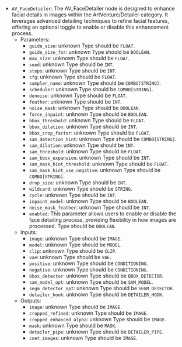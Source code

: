 - `AV_FaceDetailer`: The AV_FaceDetailer node is designed to enhance facial details in images within the ArtVenture/Detailer category. It leverages advanced detailing techniques to refine facial features, offering an optional toggle to enable or disable this enhancement process.
    - Parameters:
        - `guide_size`: unknown Type should be `FLOAT`.
        - `guide_size_for`: unknown Type should be `BOOLEAN`.
        - `max_size`: unknown Type should be `FLOAT`.
        - `seed`: unknown Type should be `INT`.
        - `steps`: unknown Type should be `INT`.
        - `cfg`: unknown Type should be `FLOAT`.
        - `sampler_name`: unknown Type should be `COMBO[STRING]`.
        - `scheduler`: unknown Type should be `COMBO[STRING]`.
        - `denoise`: unknown Type should be `FLOAT`.
        - `feather`: unknown Type should be `INT`.
        - `noise_mask`: unknown Type should be `BOOLEAN`.
        - `force_inpaint`: unknown Type should be `BOOLEAN`.
        - `bbox_threshold`: unknown Type should be `FLOAT`.
        - `bbox_dilation`: unknown Type should be `INT`.
        - `bbox_crop_factor`: unknown Type should be `FLOAT`.
        - `sam_detection_hint`: unknown Type should be `COMBO[STRING]`.
        - `sam_dilation`: unknown Type should be `INT`.
        - `sam_threshold`: unknown Type should be `FLOAT`.
        - `sam_bbox_expansion`: unknown Type should be `INT`.
        - `sam_mask_hint_threshold`: unknown Type should be `FLOAT`.
        - `sam_mask_hint_use_negative`: unknown Type should be `COMBO[STRING]`.
        - `drop_size`: unknown Type should be `INT`.
        - `wildcard`: unknown Type should be `STRING`.
        - `cycle`: unknown Type should be `INT`.
        - `inpaint_model`: unknown Type should be `BOOLEAN`.
        - `noise_mask_feather`: unknown Type should be `INT`.
        - `enabled`: This parameter allows users to enable or disable the face detailing process, providing flexibility in how images are processed. Type should be `BOOLEAN`.
    - Inputs:
        - `image`: unknown Type should be `IMAGE`.
        - `model`: unknown Type should be `MODEL`.
        - `clip`: unknown Type should be `CLIP`.
        - `vae`: unknown Type should be `VAE`.
        - `positive`: unknown Type should be `CONDITIONING`.
        - `negative`: unknown Type should be `CONDITIONING`.
        - `bbox_detector`: unknown Type should be `BBOX_DETECTOR`.
        - `sam_model_opt`: unknown Type should be `SAM_MODEL`.
        - `segm_detector_opt`: unknown Type should be `SEGM_DETECTOR`.
        - `detailer_hook`: unknown Type should be `DETAILER_HOOK`.
    - Outputs:
        - `image`: unknown Type should be `IMAGE`.
        - `cropped_refined`: unknown Type should be `IMAGE`.
        - `cropped_enhanced_alpha`: unknown Type should be `IMAGE`.
        - `mask`: unknown Type should be `MASK`.
        - `detailer_pipe`: unknown Type should be `DETAILER_PIPE`.
        - `cnet_images`: unknown Type should be `IMAGE`.
